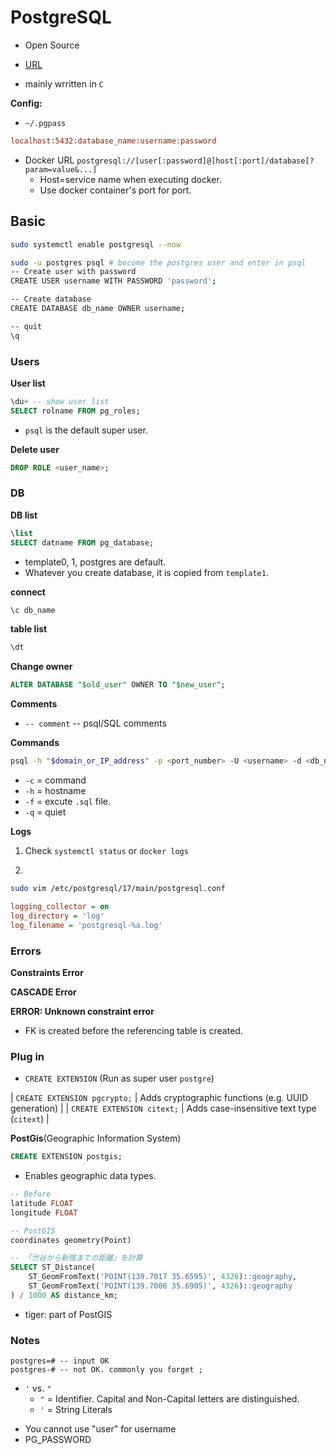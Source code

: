 # PostgreSQL

* Open Source

* [URL](https://github.com/postgres/postgres)

* mainly wrritten in `C`


**Config:**

* `~/.pgpass`
```ini
localhost:5432:database_name:username:password
```
* Docker URL
`postgresql://[user[:password]@]host[:port]/database[?param=value&...]`
    * Host=service name when executing docker.
    * Use docker container's port for port.

## Basic

```bash
sudo systemctl enable postgresql --now

sudo -u postgres psql # become the postgres user and enter in psql
-- Create user with password
CREATE USER username WITH PASSWORD 'password';

-- Create database
CREATE DATABASE db_name OWNER username;

-- quit
\q
```

### Users

**User list**
```sql
\du+ -- show user list
SELECT rolname FROM pg_roles;
```
* `psql` is the default super user.

**Delete user**
```sql
DROP ROLE <user_name>;
```

### DB

**DB list**
```sql
\list
SELECT datname FROM pg_database;
```
* template0, 1, postgres are default.
* Whatever you create database, it is copied from `template1`.

**connect**
```sql
\c db_name
```

**table list**
```sql
\dt
```

**Change owner**
```sql
ALTER DATABASE "$old_user" OWNER TO "$new_user";
```

**Comments**
* `-- comment` -- psql/SQL comments


**Commands**

```bash
psql -h "$domain_or_IP_address" -p <port_number> -U <username> -d <db_name>
```
* `-c` = command
* `-h` = hostname
* `-f` = excute `.sql` file.
* `-q` = quiet

**Logs**
1. Check `systemctl status` or `docker logs`

2.

```bash
sudo vim /etc/postgresql/17/main/postgresql.conf
```

```ini
logging_collector = on
log_directory = 'log'
log_filename = 'postgresql-%a.log'
```



### Errors

**Constraints Error**

**CASCADE Error**

**ERROR: Unknown constraint error**
* FK is created before the referencing table is created.

### Plug in

* `CREATE EXTENSION`
(Run as super user `postgre`)


| `CREATE EXTENSION pgcrypto;` | Adds cryptographic functions (e.g. UUID generation)  |
| `CREATE EXTENSION citext;`   | Adds case-insensitive text type (`citext`)           |


**PostGis**(Geographic Information System)
```sql
CREATE EXTENSION postgis;
``` 


* Enables geographic data types.

```sql
-- Before
latitude FLOAT
longitude FLOAT

-- PostGIS
coordinates geometry(Point) 

-- 「渋谷から新宿までの距離」を計算
SELECT ST_Distance(
    ST_GeomFromText('POINT(139.7017 35.6595)', 4326)::geography,
    ST_GeomFromText('POINT(139.7006 35.6905)', 4326)::geography
) / 1000 AS distance_km;
```

* tiger: part of PostGIS


### Notes
```
postgres=# -- input OK
postgres-# -- not OK. commonly you forget ;
```
* `'` vs. `"`
  * `"` = Identifier. Capital and Non-Capital letters are distinguished. 
  * `'` =  String Literals

- You cannot use "user" for username 
- PG_PASSWORD
